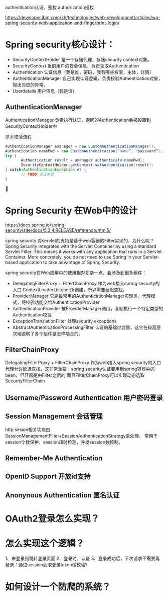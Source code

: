 authentication认证、鉴权
authorization授权


https://developer.ibm.com/zh/technologies/web-development/articles/wa-spring-security-web-application-and-fingerprint-login/


# Spring security核心设计：
- SecurityContextHolder 是一个存储代理，存储security context对象。
- SecurityContext 当前用户的安全信息，负责获取Authentication
- Authentication 认证信息（我是谁，密码，我有哪些权限，主体，详情）
- AuthenticationManager 自己实现认证逻辑，负责校验Authentication对象，抛出对应的异常。
- Userdetails 用户信息（我是谁）

## AuthenticationManager
AuthenticationManager 负责执行认证，返回的Authentication会被设置到SecurityContextHolder中


基本校验流程
```java
AuthenticationManager amanager = new CustomAuthenticationManager();
Authentication namePwd = new CustomAuthentication("name”, "password”);
try {
       Authentication result = amanager.authenticate(namePwd);
       SecurityContextHolder.getContext.setAuthentication(result);
} catch(AuthenticationException e) {
       // TODO 验证失败
}
```

# Spring Security 在Web中的设计
https://docs.spring.io/spring-security/site/docs/5.3.4.RELEASE/reference/html5/

spring security 对servlet的支持是基于web容器的Filter实现的，为什么呢？
Spring Security integrates with the Servlet Container by using a standard Servlet Filter. 
This means it works with any application that runs in a Servlet Container. 
More concretely, you do not need to use Spring in your Servlet-based application to take advantage of Spring Security.


spring security在Web应用中的使用相对复杂一点，会涉及到很多组件：
- DelegatingFilterProxy + FilterChainProxy 作为web接入spring security的入口
ContextLoaderListener所创建，所以需要延迟查找。
- ProviderManager 它是最常用的AuthenticationManager实现类，代理模式，将校验功能交给AuthenticationProvider
- AuthenticationProvider 被ProviderManager调用，复制执行一个特定类型的Authentication校验
- ExceptionTranslationFilter 处理security exceptions
- AbstractAuthenticationProcessingFilter 认证的基础过滤器，这它在较高层次地说明了各个组件是怎样啮合的。

## FilterChainProxy 
DelegatingFilterProxy + FilterChainProxy 作为web接入spring security的入口
代理允许延迟查找，这非常重要：spring security认证要用到spring容器中的bean，但容器是由Filter之后的
而且FilterChainProxy可以实现动态选取SecurityFilterChain

## Username/Password Authentication 用户密码登录
## Session Management 会话管理
http sesion相关功能由SessionManagementFilter+SessionAuthenticationStrategy来处理。
常用于session个数保护，session超时检测，并发session数控制。

## Remember-Me Authentication 
## OpenID Support 开放id支持
## Anonynous Authentication 匿名认证


 # OAuth2登录怎么实现？




# 怎么实现这个逻辑？

1、未登录则跳转登录页面
2、登录时，认证
3、登录成功后，下次请求不需要再登录：通过session获取登录token做校验?


# 如何设计一个防爬的系统？
